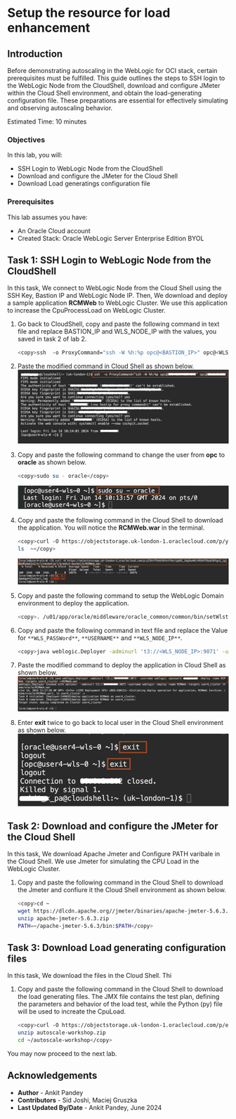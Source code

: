 # Setup the resource for load enhancement

## Introduction

Before demonstrating autoscaling in the WebLogic for OCI stack, certain prerequisites must be fulfilled. This guide outlines the steps to SSH login to the WebLogic Node from the CloudShell, download and configure JMeter within the Cloud Shell environment, and obtain the load-generating configuration file. These preparations are essential for effectively simulating and observing autoscaling behavior.

Estimated Time: 10 minutes

### Objectives

In this lab, you will:

* SSH Login to WebLogic Node from the CloudShell
* Download and configure the JMeter for the Cloud Shell
* Download Load generatings configuration file

### Prerequisites
This lab assumes you have:

* An Oracle Cloud account
* Created Stack: Oracle WebLogic Server Enterprise Edition BYOL

## Task 1: SSH Login to WebLogic Node from the CloudShell

In this task, We connect to WebLogic Node from the Cloud Shell using the SSH Key, Bastion IP and WebLogic Node IP. Then, We download and deploy a sample application **RCMWeb** to WebLogic Cluster. We use this application to increase the CpuProcessLoad on WebLogic Cluster.

1. Go back to CloudShell, copy and paste the following command in text file and replace BASTION_IP and WLS_NODE_IP with the values, you saved in task 2 of lab 2.
    ```bash
    <copy>ssh  -o ProxyCommand="ssh -W %h:%p opc@<BASTION_IP>" opc@<WLS_NODE_IP></copy>
    ```

2. Paste the modified command in Cloud Shell as shown below.
    ![ssh node](images/ssh-node.png)

3. Copy and paste the following command to change the user from **opc** to **oracle** as shown below.
    ```bash
    <copy>sudo su - oracle</copy>
    ```
    ![change user](images/change-user.png)

4. Copy and paste the following command in the Cloud Shell to download the application. You will notice the **RCMWeb.war** in the terminal.
    ```bash
    <copy>curl -O https://objectstorage.uk-london-1.oraclecloud.com/p/yZ3htfFbAV2KVsV7bkt1gUQI_Gdg5wnN1rRS9475Qu61BYgo3_jg2BpURxbwe1n2/n/lrv4zdykjqrj/b/ankit-bucket/o/RCMWeb.war
    ls  ~</copy>
    ```
    ![download app](images/download-app.png)

5. Copy and paste the following command to setup the WebLogic Domain environment to deploy the application.
    ```bash
    <copy>. /u01/app/oracle/middleware/oracle_common/common/bin/setWlstEnv.sh</copy>
    ```

5. Copy and paste the following command in text file and replace the Value for `**WLS_PASSWord**`, `**USERNAME**` and `**WLS_NODE_IP**`.
    ```bash
    <copy>java weblogic.Deployer -adminurl 't3://<WLS_NODE_IP>:9071' -username weblogic -password <WLS_PASSWORD> -deploy -name RCMWeb -targets <USERNAME>_cluster ~/RCMWeb.war</copy>
    ```

6. Paste the modified command to deploy the application in Cloud Shell as shown below.
    ![deploy app](images/deploy-app.png)

7. Enter **exit** twice to go back to local user in the Cloud Shell environment as shown below.
    ![back cloudshell](images/back-cloudshell.png)

## Task 2: Download and configure the JMeter for the Cloud Shell

In this task, We download Apache Jmeter and Configure PATH varibale in the Cloud Shell. We use Jmeter for simulating the CPU Load in the WebLogic Cluster.

1. Copy and paste the following command in the Cloud Shell to download the Jmeter and confiure it the Cloud Shell environment as shown below.
    ```bash
    <copy>cd ~
    wget https://dlcdn.apache.org//jmeter/binaries/apache-jmeter-5.6.3.zip
    unzip apache-jmeter-5.6.3.zip
    PATH=~/apache-jmeter-5.6.3/bin:$PATH</copy>
    ```

## Task 3: Download Load generating configuration files

In this task, We download the files in the Cloud Shell. Thi

1. Copy and paste the following command in the Cloud Shell to download the load generating files. The JMX file contains the test plan, defining the parameters and behavior of the load test, while the Python (py) file will be used to increate the CpuLoad.

    ```bash
    <copy>curl -O https://objectstorage.uk-london-1.oraclecloud.com/p/efQcFhIIGIGAUeiBmC2KWJnmDS8a34GQkLaln4lSEIghkkZ0jyvgNqwIjrnBuj4b/n/lrv4zdykjqrj/b/ankit-bucket/o/autoscale-workshop.zip   
    unzip autoscale-workshop.zip
    cd ~/autoscale-workshop</copy>
    ```

You may now proceed to the next lab.

## Acknowledgements

* **Author** -  Ankit Pandey
* **Contributors** - Sid Joshi, Maciej Gruszka
* **Last Updated By/Date** - Ankit Pandey, June 2024